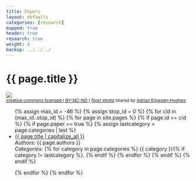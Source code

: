 ```yaml
---
title: Papers 
layout: defaults
categories: [research]
mapped: true 
header: true 
research: true
weight: 4
backup: ../../../
---
```


# {{ page.title }}

<a title="'The Stars Dance Above Us' - Trwyn Du, Anglesey" href="http://flickr.com/photos/adrian_kingsley-hughes/13149711793"><img class="img-responsive-tight" src="http://farm8.static.flickr.com/7385/13149711793_ca1614f9b0_z.jpg" /></a><br /><small><a href="http://creativecommons.org/licenses/by-nc-nd/2.0/">creative commons licensed ( BY-NC-ND )</a> <a title="'The Stars Dance Above Us' - Trwyn Du, Anglesey" href="http://flickr.com/photos/adrian_kingsley-hughes/13149711793">flickr photo</a> shared by <a href="http://flickr.com/people/adrian_kingsley-hughes">Adrian Kingsley-Hughes</a></small>

<ul class="fa-ul">
{% assign max_id = -46 %}
{% assign stop_id = 0 %}
{% for cid in (max_id..stop_id) %}
    {% for page in site.pages %}
        {% if page.id == cid %}
            {% if page.paper == true %}
                {% assign lastcategory = page.categories | last %}
                <li><i class="fa-li fa fa-file-text-o fa-lg"></i><a class="major" href="{{site.baseurl}}{{page.url | remove_first:'/'}}">{{ page.title | capitalize_all }}</a></li>
                <em>Authors</em>: {{ page.authors }} <br>
                <em>Categories</em>: 
                {% for category in page.categories %}
                    {{ category }}{% if category != lastcategory %},
                    {% endif %} <!-- End the category if statement --> 
                {% endfor %} 
            {% endif %}
        {% endif %}
        <p>
    {% endfor %} 
{% endfor %} 
</ul>

